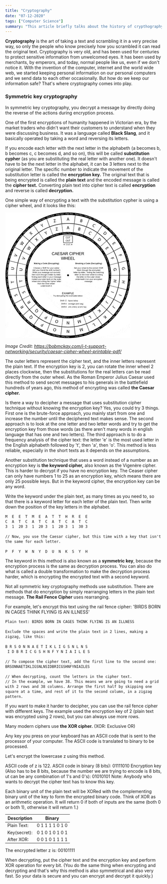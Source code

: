 ```yaml
---
title: "Cryptography"
date: "07-12-2020"
tags: ["Computer Science"]
summary: "This article briefly talks about the history of crypthography, symmetric and asymmetric key cryptography and explains the logic behind digital signatures and digital certificates."
---
```


**Cryptography** is the art of taking a text and scrambling it in a very precise way, so only the people who know precisely how you scrambled it can read the original text. Cryptography is very old, and has been used for centuries to protect sensitive information from unwelcomed eyes. It has been used by merchants, by emperors, and today, normal people like us, even if we don't notice it. With the invention of the computer, internet and the world wide web, we started keeping personal information on our personal computers and we send data to each other occasionally. But how do we keep our information safe? That's where cryptography comes into play.

### Symmetric key cryptography

In symmetric key cryptography, you decrypt a message by directly doing the reverse of the actions during encryption process.

One of the first encryptions of humanity happened in Victorian era, by the market traders who didn't want their customers to understand when they were discussing business. It was a language called **Black Slang**, and it basically operated by taking a word and reversing its letters.

If you encode each letter with the next letter in the alphabeth (a becomes b, b becomes c, c becomes d, and so on), this will be called **substitution cypher** (as you are substituting the real letter with another one). It doesn't have to be the next letter in the alphabet, it can be 3 letters next to the original letter. The specific number to indicate the movement of the substitution letter is called the **encryption key.** The original text that is being encrypted is called the **plain text** and the encoded message is called the **cipher text.** Converting plain text into cipher text is called **encryption** and reverse is called **decryption.**

One simple way of encrypting a text with the substitution cypher is using a cipher wheel, and it looks like this:

![Cipher Wheel](../images/blog/cryptography/caesarcypherwheel.jpg)

_Image Credit: https://bobmckay.com/i-t-support-networking/security/caesar-cipher-wheel-printable-pdf/_

The outer letters represent the cipher text, and the inner letters represent the plain text. If the encryption key is 2, you can rotate the inner wheel 2 places clockwise, then the substitutions for the real letters can be read directly from the outer wheel. As the Roman Emperor Julius Caesar used this method to send secret messages to his generals in the battlefield hundreds of years ago, this method of encrypting was called **the Caesar cipher.**

Is there a way to decipher a message that uses substitution cipher technique without knowing the encryption key? Yes, you could try 3 things. First one is the brute-force approach, you mainly start from one and increase the number until the deciphered text makes sense. The second approach is to look at the one letter and two letter words and try to get the encryption key from those words (as there aren't many words in english language that has one and two letters). The third approach is to do a frequency analysis of the cipher text: the letter 'e' is the most used letter in the English alphabeth followed by 't', then 'a', then 'o'. This method is less reliable, especially in the short texts as it depends on the assumptions.

Another substitution technique that uses a word instead of a number as an encryption key is **the keyword cipher,** also known as the Vigenère cipher. This is harder to decrypt if you have no encryption key. The Ceaser cipher can only have numbers 1 to 25 as an encryption key, which means there are only 25 possible keys. But in the keyword cipher, the encryption key can be any word.

Write the keyword under the plain text, as many times as you need to, so that there is a keyword letter for each letter of the plain text. Then write down the position of the key letters in the alphabet.

```
M  E  E  T  M  E  A  T  T  H  R  E  E
C  A  T  C  A  T  C  A  T  C  A  T  C
3  1  20 3  1  20 3  1  20 3  1  30 3

// Now, you use the Caesar cipher, but this time with a key that isn't the same for each letter.

P  F  Y  W  N  Y  D  U  N  K  S  Y  H
```

The keyword in this method is also known as a **symmetric key**, because the encryption process is the same as decryption process. You can also do what is called a double transformation to make the decryption process harder, which is encrypting the encrypted text with a second keyword.

Not all symmetric key cryptography methods use substitution. There are methods that do encryption by simply rearranging letters in the plain text message. **The Rail Fence Cipher** uses rearranging.

For example, let's encrypt this text using the rail fence cipher: 'BIRDS BORN IN CAGES THINK FLYING IS AN ILLNESS'

```
Plain text: BIRDS BORN IN CAGES THINK FLYING IS AN ILLNESS

Exclude the spaces and write the plain text in 2 lines, making a zigzag, like this:

B R S O N N A E T I K L I G S N L N S
 I D B R I C G S H N F Y N I A I L E S

// To compose the cipher text, add the first line to the second one:
BRSONNAETIKLIGSNLNSIDBRICGSHNFYNIAILES

// When decrypting, count the letters in the cipher text.
// In the example, we have 38. This means we are going to need a grid with 2 rows and 38 columns. Arrange the first half by skipping one square at a time, and rest of it to the second column, in a zigzag pattern.
```

If you want to make it harder to decipher, you can use the rail fence cipher with different keys. The example used the encryption key of 2 (plain text was encrypted using 2 rows), but you can always use more rows.

Many modern ciphers use **the XOR cipher.** (XOR: Exclusive OR)

Any key you press on your keyboard has an ASCII code that is sent to the processor of your computer. The ASCII code is translated to binary to be processed.

Let's encrypt the lowercase z using this method.

ASCII code of z is 122.
ASCII code in binary (8 bits): 01111010
Encryption key (Also has to be 8 bits, because the number we are trying to encode is 8 bits, ut can be any combination of 1's and 0's): 01010101
Note: Anybody who wants to decrypt the cipher text has to know this key.

Each binary unit of the plain text will be XORed with the complementing binary unit of the key to form the encrypted binary code. Think of XOR as an arithmetic operation. It will return 0 if both of inputs are the same (both 0 or both 1), otherwise it will return 1.)

| Description  | Binary          |
| ------------ | --------------- |
| Plain Text:  | 0 1 1 1 1 0 1 0 |
| Key(secret): | 0 1 0 1 0 1 0 1 |
| After XOR:   | 0 0 1 0 1 1 1 1 |

The encrypted letter z is: 00101111

When decrypting, put the cipher text and the encryption key and perform XOR operation for every bit. (You do the same thing when encrypting and decrypting and that's why this method is also symmetrical and also very fast. So your data is secure and you can encrypt and decrypt it quickly.)
